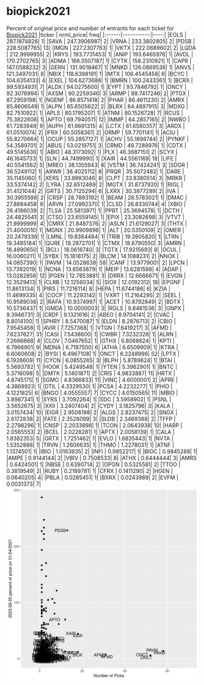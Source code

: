 # biopick2021
Percent of original price and number of entrants for each ticket for [Biopick2021](https://twitter.com/hashtag/Biopick2021)
|ticker |  nrml_price| freq|
|:------|-----------:|----:|
|EOLS   | 287.1874826|    1|
|SAVA   | 247.3906987|    2|
|VRNA   | 233.3802805|    2|
|PDSB   | 228.5087765|   13|
|IMGN   | 227.2307763|    1|
|VKTX   | 222.0689602|    2|
|LQDA   | 212.9999955|    2|
|KRYS   | 193.7731453|    1|
|ANIP   | 193.6465976|    1|
|AVDL   | 170.2702765|    3|
|ADMA   | 166.3507187|    1|
|CYTK   | 158.2310921|    1|
|CAPR   | 147.0588232|    3|
|GERN   | 131.9018467|    1|
|MNKD   | 126.0869536|    1|
|ANVS   | 121.3497031|    8|
|NBIX   | 118.6398191|    1|
|IMTX   | 106.4545458|    6|
|BCYC   | 104.6354133|    4|
|EXEL   | 104.6273688|    1|
|BMRN   | 100.2433361|    1|
|BCRX   |  99.5934931|    7|
|ALDX   |  94.0275600|    1|
|EYPT   |  93.7846792|    1|
|ONCY   |  92.3076994|    1|
|AXSM   |  90.2259346|    3|
|ARMP   |  88.7417246|    2|
|PTGX   |  87.2959198|    1|
|NGENF  |  86.8571418|    2|
|PHAR   |  86.4611230|    2|
|AMRX   |  85.8606549|    1|
|ALPN   |  85.6505622|    2|
|BLRX   |  84.4897915|    3|
|MDXG   |  82.7510922|    1|
|APLS   |  80.1795207|    1|
|ATNM   |  80.1526728|    7|
|RCUS   |  75.3822608|    1|
|APTO   |  69.7940511|   12|
|IMMP   |  64.2857165|    2|
|NWBO   |  61.7283949|    9|
|AUPH   |  61.6691315|    4|
|LCTX   |  61.6580357|    3|
|ARDX   |  61.0510074|    2|
|IFRX   |  60.5058361|    2|
|ORMP   |  59.7701141|    1|
|ACIU   |  55.8270664|    1|
|OCUP   |  55.2857127|    1|
|ACHV   |  55.1898744|    2|
|PYNKF  |  54.3589701|    2|
|ABUS   |  53.0219751|    3|
|CRMD   |  49.7289976|    1|
|CDTX   |  49.5145636|    1|
|ABIO   |  48.3173092|    1|
|PLX    |  46.3687151|    2|
|SCYX   |  46.1645733|    1|
|SLN    |  44.7499990|    1|
|XAIR   |  44.5561169|   18|
|LIFE   |  40.5541562|    5|
|MREO   |  38.1355943|    8|
|VSTM   |  36.7424241|    3|
|SDGR   |  36.5249112|    1|
|ARWR   |  36.4025112|    8|
|PRQR   |  35.5072482|    1|
|DARE   |  35.1145060|    1|
|XERS   |  33.8983046|    8|
|CLPT   |  33.8380514|    3|
|MRKR   |  33.5374142|    2|
|LYRA   |  32.6512469|    2|
|MGTX   |  31.8737920|    1|
|RIGL   |  31.4121044|    2|
|GRTS   |  30.7125294|    6|
|LXRX   |  30.3977289|    2|
|IVA    |  30.3955598|    2|
|CRSP   |  28.7893192|    1|
|BEAM   |  28.5783021|    1|
|DMAC   |  27.8884458|    6|
|ARVN   |  27.0992370|    1|
|CLSD   |  26.8330744|    4|
|XBIO   |  26.4186039|    2|
|TLSA   |  25.5813971|    1|
|PPBT   |  25.3694578|    1|
|DCTH   |  24.4825541|    3|
|CTSO   |  23.6559145|    1|
|EPIX   |  23.3082698|    3|
|VTVT   |  21.9999999|    4|
|CMRX   |  21.8487376|    2|
|ASLN   |  21.6129027|    3|
|THTX   |  21.4000010|    1|
|MGNX   |  20.9909896|    1|
|ALT    |  20.5350109|    2|
|OMER   |  20.2479336|    1|
|LMNL   |  19.8364484|    1|
|TRIB   |  19.3905820|    1|
|LTRN   |  19.3485184|    1|
|QURE   |  19.2872701|    1|
|CTMX   |  18.8790550|    3|
|AMRN   |  18.4890650|    1|
|BCLI   |  18.0616740|    3|
|TGTX   |  17.9215693|    8|
|OCUL   |  16.0060211|    1|
|SYBX   |  15.1818175|    2|
|BLCM   |  14.1088231|    2|
|NNOX   |  14.0857390|    1|
|PAVM   |  14.0528638|   58|
|CANF   |  13.9779001|    2|
|LPCN   |  13.7392019|    1|
|NCNA   |  13.6563879|    1|
|MEIP   |  13.6281588|    4|
|ADAP   |  13.0282856|   12|
|PGEN   |  12.7853881|    3|
|DRRX   |  12.6666671|    1|
|EVGN   |  12.3529413|    1|
|CLRB   |  12.1256034|    5|
|SIOX   |  12.0192312|   18|
|EPGNF  |  11.8613134|    1|
|PIRS   |  11.7216114|    8|
|HEPA   |  11.6744186|    6|
|KZIA   |  11.4699335|    4|
|COCP   |  11.2293142|    1|
|VXRT   |  11.2164295|    2|
|SEEL   |  10.9589036|    2|
|RAFA   |  10.9374997|    1|
|ACET   |  10.8792849|    2|
|BDTX   |  10.5736437|    1|
|GMDA   |  10.0000003|    3|
|RGLS   |   9.8461536|    3|
|GNPX   |   9.3946731|    3|
|CRDF   |   9.1321616|    2|
|ABEO   |   8.9704141|    2|
|CVAC   |   8.8014100|    1|
|SPHRY  |   8.5470087|    1|
|ELDN   |   8.2876713|    2|
|CBIO   |   7.9545458|    1|
|AVIR   |   7.7257368|    1|
|VTGN   |   7.6419217|    3|
|AFMD   |   7.6237627|   31|
|CASI   |   7.5438600|    1|
|CWBR   |   7.3232328|    1|
|ALRN   |   7.2666668|    4|
|CLOV   |   7.0467652|    1|
|GTHX   |   6.8068624|    1|
|KPTI   |   6.7966901|    9|
|MDNA   |   6.7187500|    6|
|ATHA   |   6.6509909|    1|
|KTRA   |   6.6060608|    2|
|BYSI   |   6.4967108|    1|
|ONCT   |   6.2248996|   52|
|LPTX   |   6.1926609|   11|
|CYCN   |   6.0855265|    3|
|BLPH   |   5.8789624|    1|
|BTAI   |   5.5693782|    1|
|HOOK   |   5.4249548|    1|
|YTEN   |   5.3962901|    1|
|BNTC   |   5.3716098|    5|
|DMTK   |   5.1401871|    2|
|CRIS   |   4.9833887|   11|
|HRTX   |   4.8745175|    1|
|SGMO   |   4.8366833|   11|
|VINC   |   4.6000001|    2|
|APRE   |   4.3868923|    1|
|DTIL   |   4.3329530|    1|
|PCSA   |   4.2232277|    1|
|PHIO   |   4.1221825|    6|
|BNGO   |   4.0555557|    7|
|CYCC   |   4.0150565|   11|
|MBIO   |   3.8987341|    1|
|SYRS   |   3.7092264|    1|
|SDC    |   3.5958902|    1|
|PSNL   |   3.5652675|    3|
|XXII   |   3.2407404|    2|
|CYDY   |   3.1825796|    3|
|KALA   |   3.0157434|   10|
|EIGR   |   2.9508198|    2|
|ALGS   |   2.8237475|    2|
|SNGX   |   2.6172838|    2|
|FATE   |   2.3528099|    3|
|SLDB   |   2.3469388|    2|
|TFFP   |   2.2798296|    1|
|CNSP   |   2.2033898|    1|
|TCON   |   2.0643938|   10|
|HARP   |   2.0565553|    2|
|BCEL   |   2.0228281|    1|
|APTX   |   2.0058139|    1|
|CALA   |   1.8382353|    5|
|GRTX   |   1.7251462|    1|
|EVLO   |   1.6835443|    1|
|NVTA   |   1.5352888|    1|
|TRVN   |   1.2606635|    1|
|THMO   |   1.2278031|    1|
|ATNF   |   1.1374501|    1|
|IBIO   |   1.0163935|    2|
|INFI   |   0.9852217|    1|
|BIOC   |   0.9845288|    1|
|AMPE   |   0.9144144|    2|
|VBIV   |   0.7508533|    8|
|ATHX   |   0.6444444|    3|
|AMRS   |   0.6424501|    1|
|NBSE   |   0.6390714|    2|
|OPGN   |   0.5325581|    2|
|TTOO   |   0.3819549|    2|
|RUBY   |   0.2189781|    1|
|CFRX   |   0.1411290|    2|
|HGEN   |   0.0640205|    4|
|PBLA   |   0.0285451|    1|
|BXRX   |   0.0243989|    2|
|EVFM   |   0.0031373|    7|
![retvspicks](biopicks.png?raw=true)
